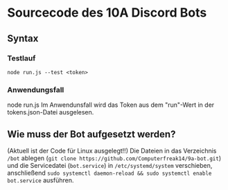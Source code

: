 # Sourcecode des 10A Discord Bots
## Syntax
### Testlauf
``node run.js --test <token>``
### Anwendungsfall
node run.js
Im Anwendunsfall wird das Token aus dem "run"-Wert in der tokens.json-Datei ausgelesen.

## Wie muss der Bot aufgesetzt werden?
(Aktuell ist der Code für Linux ausgelegt!!)
Die Dateien in das Verzeichnis ``/bot`` ablegen (``git clone https://github.com/Computerfreak14/9a-bot.git``) und die Servicedatei (``bot.service``) in ``/etc/systemd/system`` verschieben, anschließend ``sudo systemctl daemon-reload && sudo systemctl enable bot.service`` ausführen.
